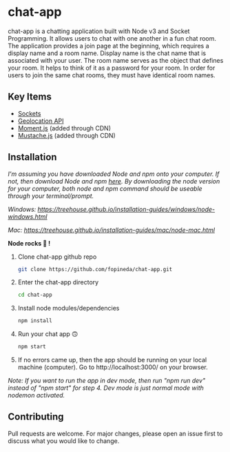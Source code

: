 # chat-app
 chat-app is a chatting application built with Node v3 and Socket Programming. It allows users to chat with one another in a fun chat room. The application provides a join page at the beginning, which requires a display name and a room name. Display name is the chat name that is associated with your user. The room name serves as the object that defines your room. It helps to think of it as a password for your room. In order for users to join the same chat rooms, they must have identical room names.
 


  ## Key Items
  - [Sockets](https://socket.io/)
  - [Geolocation API](https://developer.mozilla.org/en-US/docs/Web/API/Geolocation_API)
  - [Moment.js](https://momentjs.com/) (added through CDN)
  - [Mustache.js](https://mustache.github.io/) (added through CDN)


## Installation
_I'm assuming you have downloaded Node and npm onto your computer. If not, then download Node and npm [here](https://nodejs.org/en/download/). By downloading the node version for your computer, both node and npm command should be useable through your terminal/prompt._

_Windows: https://treehouse.github.io/installation-guides/windows/node-windows.html_

_Mac: https://treehouse.github.io/installation-guides/mac/node-mac.html_

__Node rocks 💚 !__


1. Clone chat-app github repo
    ```bash
    git clone https://github.com/fopineda/chat-app.git
    ```
2. Enter the chat-app directory
    ```bash
    cd chat-app
    ```
3. Install node modules/dependencies
    ```bash
    npm install
    ```
4. Run your chat app 🙃
    ```bash
    npm start
    ```
5. If no errors came up, then the app should be running on your local machine (computer). Go to http://localhost:3000/ on your browser.


_Note: If you want to run the app in dev mode, then run "npm run dev" instead of "npm start" for step 4. Dev mode is just normal mode with nodemon activated._


## Contributing
Pull requests are welcome. For major changes, please open an issue first to discuss what you would like to change.
